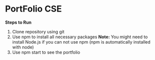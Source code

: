 # PortFolio CSE

**Steps to Run**
1. Clone repository using git
2. Use npm to install all necessary packages **Note:** You might need to install Node.js if you can not use npm (npm is automatically installed with node)
3. Use npm start to see the portfolio
